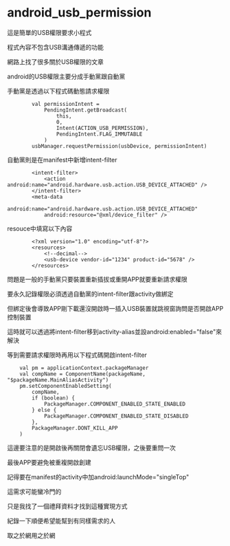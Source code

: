 # android_usb_permission
 
這是簡單的USB權限要求小程式

程式內容不包含USB溝通傳遞的功能

網路上找了很多關於USB權限的文章

android的USB權限主要分成手動黨跟自動黨

手動黨是透過以下程式碼動態請求權限

            val permissionIntent =
                PendingIntent.getBroadcast(
                    this,
                    0,
                    Intent(ACTION_USB_PERMISSION),
                    PendingIntent.FLAG_IMMUTABLE
                )
            usbManager.requestPermission(usbDevice, permissionIntent)
            
自動黨則是在manifest中新增intent-filter

            <intent-filter>
                <action android:name="android.hardware.usb.action.USB_DEVICE_ATTACHED" />
            </intent-filter>
            <meta-data
                android:name="android.hardware.usb.action.USB_DEVICE_ATTACHED"
                android:resource="@xml/device_filter" />
                
resouce中填寫以下內容

            <?xml version="1.0" encoding="utf-8"?>
            <resources>
                <!--decimal-->
                <usb-device vendor-id="1234" product-id="5678" />
            </resources>

問題是一般的手動黨只要裝置重新插拔或重開APP就要重新請求權限

要永久記錄權限必須透過自動黨的intent-filter跟activity做綁定

但綁定後會導致APP剛下載還沒開啟時一插入USB裝置就跳視窗詢問是否開啟APP控制裝置

這時就可以透過將intent-filter移到activity-alias並設android:enabled="false"來解決

等到需要請求權限時再用以下程式碼開啟intent-filter

        val pm = applicationContext.packageManager
        val compName = ComponentName(packageName, "$packageName.MainAliasActivity")
        pm.setComponentEnabledSetting(
            compName,
            if (boolean) {
                PackageManager.COMPONENT_ENABLED_STATE_ENABLED
            } else {
                PackageManager.COMPONENT_ENABLED_STATE_DISABLED
            },
            PackageManager.DONT_KILL_APP
        )
        
這邊要注意的是開啟後再關閉會遺忘USB權限，之後要重問一次

最後APP要避免被重複開啟創建

記得要在manifest的activity中加android:launchMode="singleTop"

這需求可能蠻冷門的

只是我找了一個禮拜資料才找到這種實現方式

紀錄一下順便希望能幫到有同樣需求的人

取之於網用之於網
